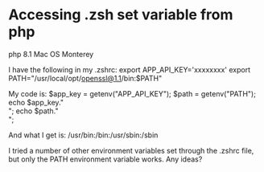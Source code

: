 
# Accessing .zsh set variable from php

php 8.1
Mac OS Monterey

I have the following in my .zshrc:
export APP_API_KEY='xxxxxxxx'
export PATH="/usr/local/opt/openssl@1.1/bin:$PATH"

My code is:
$app_key = getenv("APP_API_KEY");
$path = getenv("PATH");
echo $app_key."</br>";
echo $path."</br>";

And what I get is:
/usr/bin:/bin:/usr/sbin:/sbin

I tried a number of other environment variables set through the .zshrc file, but only the PATH environment variable works.
Any ideas?

        